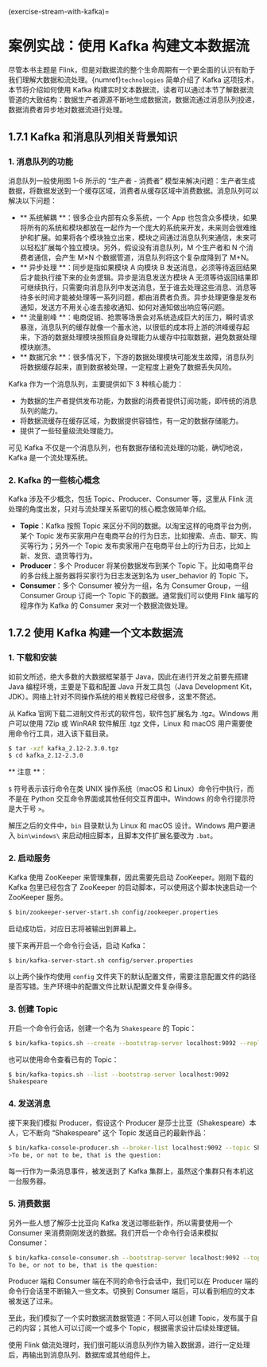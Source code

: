 (exercise-stream-with-kafka)=
# 案例实战：使用 Kafka 构建文本数据流

尽管本书主题是 Flink，但是对数据流的整个生命周期有一个更全面的认识有助于我们理解大数据和流处理。{numref}`technologies` 简单介绍了 Kafka 这项技术，本节将介绍如何使用 Kafka 构建实时文本数据流，读者可以通过本节了解数据流管道的大致结构：数据生产者源源不断地生成数据流，数据流通过消息队列投递，数据消费者异步地对数据流进行处理。

## 1.7.1 Kafka 和消息队列相关背景知识

### 1. 消息队列的功能

消息队列一般使用图 1-6 所示的 “生产者 - 消费者” 模型来解决问题：生产者生成数据，将数据发送到一个缓存区域，消费者从缓存区域中消费数据。消息队列可以解决以下问题：

- ** 系统解耦 **：很多企业内部有众多系统，一个 App 也包含众多模块，如果将所有的系统和模块都放在一起作为一个庞大的系统来开发，未来则会很难维护和扩展。如果将各个模块独立出来，模块之间通过消息队列来通信，未来可以轻松扩展每个独立模块。另外，假设没有消息队列，M 个生产者和 N 个消费者通信，会产生 M×N 个数据管道，消息队列将这个复杂度降到了 M+N。
- ** 异步处理 **：同步是指如果模块 A 向模块 B 发送消息，必须等待返回结果后才能执行接下来的业务逻辑。异步是消息发送方模块 A 无须等待返回结果即可继续执行，只需要向消息队列中发送消息，至于谁去处理这些消息、消息等待多长时间才能被处理等一系列问题，都由消费者负责。异步处理更像是发布通知，发送方不用关心谁去接收通知、如何对通知做出响应等问题。
- ** 流量削峰 **：电商促销、抢票等场景会对系统造成巨大的压力，瞬时请求暴涨，消息队列的缓存就像一个蓄水池，以很低的成本将上游的洪峰缓存起来，下游的数据处理模块按照自身处理能力从缓存中拉取数据，避免数据处理模块崩溃。
- ** 数据冗余 **：很多情况下，下游的数据处理模块可能发生故障，消息队列将数据缓存起来，直到数据被处理，一定程度上避免了数据丢失风险。

Kafka 作为一个消息队列，主要提供如下 3 种核心能力：

- 为数据的生产者提供发布功能，为数据的消费者提供订阅功能，即传统的消息队列的能力。
- 将数据流缓存在缓存区域，为数据提供容错性，有一定的数据存储能力。
- 提供了一些轻量级流处理能力。

可见 Kafka 不仅是一个消息队列，也有数据存储和流处理的功能，确切地说，Kafka 是一个流处理系统。

### 2. Kafka 的一些核心概念

Kafka 涉及不少概念，包括 Topic、Producer、Consumer 等，这里从 Flink 流处理的角度出发，只对与流处理关系密切的核心概念做简单介绍。

- **Topic**：Kafka 按照 Topic 来区分不同的数据。以淘宝这样的电商平台为例，某个 Topic 发布买家用户在电商平台的行为日志，比如搜索、点击、聊天、购买等行为；另外一个 Topic 发布卖家用户在电商平台上的行为日志，比如上新、发货、退货等行为。
- **Producer**：多个 Producer 将某份数据发布到某个 Topic 下。比如电商平台的多台线上服务器将买家行为日志发送到名为 user_behavior 的 Topic 下。
- **Consumer**：多个 Consumer 被分为一组，名为 Consumer Group，一组 Consumer Group 订阅一个 Topic 下的数据。通常我们可以使用 Flink 编写的程序作为 Kafka 的 Consumer 来对一个数据流做处理。

## 1.7.2 使用 Kafka 构建一个文本数据流

### 1. 下载和安装

如前文所述，绝大多数的大数据框架基于 Java，因此在进行开发之前要先搭建 Java 编程环境，主要是下载和配置 Java 开发工具包（Java Development Kit，JDK）。网络上针对不同操作系统的相关教程已经很多，这里不赘述。

从 Kafka 官网下载二进制文件形式的软件包，软件包扩展名为 .tgz。Windows 用户可以使用 7Zip 或 WinRAR 软件解压 .tgz 文件，Linux 和 macOS 用户需要使用命令行工具，进入该下载目录。

```bash
$ tar -xzf kafka_2.12-2.3.0.tgz
$ cd kafka_2.12-2.3.0
```

** 注意 **：

`$` 符号表示该行命令在类 UNIX 操作系统（macOS 和 Linux）命令行中执行，而不是在 Python 交互命令界面或其他任何交互界面中。Windows 的命令行提示符是大于号 `>`。

解压之后的文件中，`bin` 目录默认为 Linux 和 macOS 设计。Windows 用户要进入 `bin\windows\` 来启动相应脚本，且脚本文件扩展名要改为 `.bat`。

### 2. 启动服务

Kafka 使用 ZooKeeper 来管理集群，因此需要先启动 ZooKeeper。刚刚下载的 Kafka 包里已经包含了 ZooKeeper 的启动脚本，可以使用这个脚本快速启动一个 ZooKeeper 服务。

```bash
$ bin/zookeeper-server-start.sh config/zookeeper.properties
```

启动成功后，对应日志将被输出到屏幕上。

接下来再开启一个命令行会话，启动 Kafka：

```bash
$ bin/kafka-server-start.sh config/server.properties
```

以上两个操作均使用 `config` 文件夹下的默认配置文件，需要注意配置文件的路径是否写错。生产环境中的配置文件比默认配置文件复杂得多。

### 3. 创建 Topic

开启一个命令行会话，创建一个名为 `Shakespeare` 的 Topic：

```bash
$ bin/kafka-topics.sh --create --bootstrap-server localhost:9092 --replication-factor 1 --partitions 1 --topic Shakespeare
```

也可以使用命令查看已有的 Topic：

```bash
$ bin/kafka-topics.sh --list --bootstrap-server localhost:9092
Shakespeare
```

### 4. 发送消息

接下来我们模拟 Producer，假设这个 Producer 是莎士比亚（Shakespeare）本人，它不断向 “Shakespeare” 这个 Topic 发送自己的最新作品：

```bash
$ bin/kafka-console-producer.sh --broker-list localhost:9092 --topic Shakespeare
>To be, or not to be, that is the question:
```

每一行作为一条消息事件，被发送到了 Kafka 集群上，虽然这个集群只有本机这一台服务器。

### 5. 消费数据

另外一些人想了解莎士比亚向 Kafka 发送过哪些新作，所以需要使用一个 Consumer 来消费刚刚发送的数据。我们开启一个命令行会话来模拟 Consumer：

```bash
$ bin/kafka-console-consumer.sh --bootstrap-server localhost:9092 --topic Shakespeare --from-beginning
To be, or not to be, that is the question:
```

Producer 端和 Consumer 端在不同的命令行会话中，我们可以在 Producer 端的命令行会话里不断输入一些文本。切换到 Consumer 端后，可以看到相应的文本被发送了过来。

至此，我们模拟了一个实时数据流数据管道：不同人可以创建 Topic，发布属于自己的内容；其他人可以订阅一个或多个 Topic，根据需求设计后续处理逻辑。

使用 Flink 做流处理时，我们很可能以消息队列作为输入数据源，进行一定处理后，再输出到消息队列、数据库或其他组件上。
